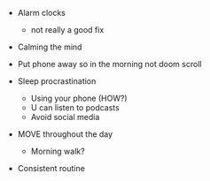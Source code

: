 - Alarm clocks
	- not really a good fix

- Calming the mind

- Put phone away so in the morning not doom scroll

- Sleep procrastination
	- Using your phone (HOW?)
	- U can listen to podcasts
	- Avoid social media

- MOVE throughout the day
	- Morning walk?

- Consistent routine